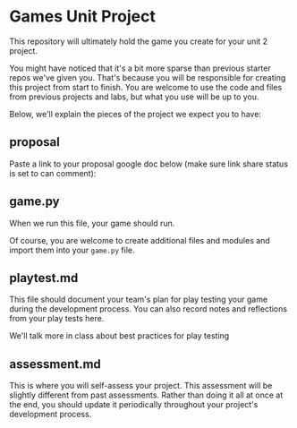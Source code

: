 # Games Unit Project
This repository will ultimately hold the game you create for your unit 2 project.

You might have noticed that it's a bit more sparse than previous starter repos we've given you. That's because you will be responsible for creating this project from start to finish. You are welcome to use the code and files from previous projects and labs, but what you use will be up to you.

Below, we'll explain the pieces of the project we expect you to have:

## proposal
Paste a link to your proposal google doc below (make sure link share status is set to can comment):

## game.py
When we run this file, your game should run.

Of course, you are welcome to create additional files and modules and import them into your `game.py` file.

## playtest.md
This file should document your team's plan for play testing your game during the development process. You can also record notes and reflections from your play tests here.

We'll talk more in class about best practices for play testing

## assessment.md
This is where you will self-assess your project. This assessment will be slightly different from past assessments. Rather than doing it all at once at the end, you should update it periodically throughout your project's development process.
